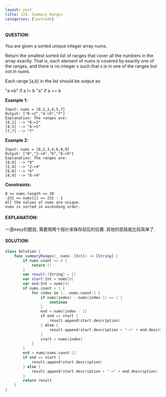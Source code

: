 ```yaml
---
layout: post
title: 228. Summary Ranges
categories: [leetcode]
---
```

#### QUESTION:
You are given a sorted unique integer array nums.

Return the smallest sorted list of ranges that cover all the numbers in the array exactly. That is, each element of nums is covered by exactly one of the ranges, and there is no integer x such that x is in one of the ranges but not in nums.

Each range [a,b] in the list should be output as:

"a->b" if a != b
"a" if a == b
 

__Example 1:__
```
Input: nums = [0,1,2,4,5,7]
Output: ["0->2","4->5","7"]
Explanation: The ranges are:
[0,2] --> "0->2"
[4,5] --> "4->5"
[7,7] --> "7"
```
__Example 2:__
```
Input: nums = [0,2,3,4,6,8,9]
Output: ["0","2->4","6","8->9"]
Explanation: The ranges are:
[0,0] --> "0"
[2,4] --> "2->4"
[6,6] --> "6"
[8,9] --> "8->9"
 ```

__Constraints:__
```
0 <= nums.length <= 20
-231 <= nums[i] <= 231 - 1
All the values of nums are unique.
nums is sorted in ascending order.
```

#### EXPLANATION:
一道easy的题目, 需要用两个指针来保存前后的位置. 其他的思路就比较简单了.

#### SOLUTION:
```swift
class Solution {
    func summaryRanges(_ nums: [Int]) -> [String] {
        if nums.count <= 0 {
            return []
        }
        var result:[String] = []
        var start:Int = nums[0]
        var end:Int = nums[0]
        if nums.count > 1 {
            for index in 1...nums.count-1 {
                if nums[index] - nums[index-1] == 1 {
                    continue
                }
                end = nums[index - 1]
                if end == start {
                    result.append(start.description)
                } else {
                    result.append(start.description + "->" + end.description)
                }
                start = nums[index]
            }
        }
        end = nums[nums.count-1]
        if end == start {
            result.append(start.description)
        } else {
            result.append(start.description + "->" + end.description)
        }
        return result
    }
}
```
